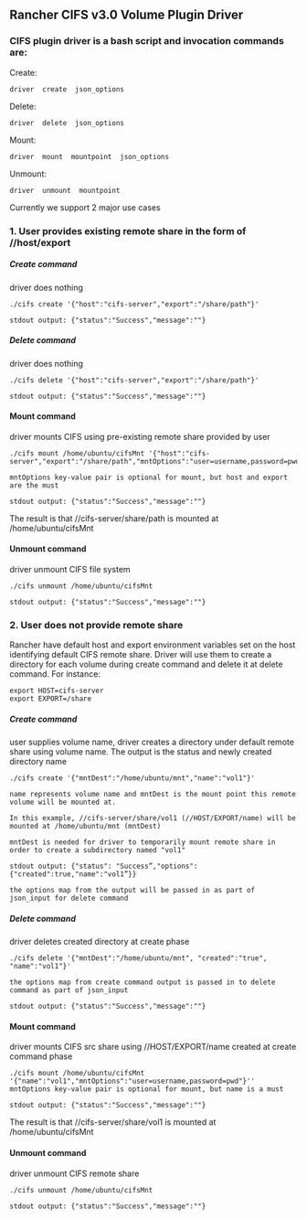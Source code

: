 ## Rancher CIFS v3.0 Volume Plugin Driver

### CIFS plugin driver is a bash script and invocation commands are:

Create:
```
driver  create  json_options
```

Delete:
```
driver  delete  json_options
```

Mount:
```
driver  mount  mountpoint  json_options
```

Unmount:
```
driver  unmount  mountpoint
```

Currently we support 2 major use cases

### 1. User provides existing remote share in the form of //host/export

##### Create command
driver does nothing

```
./cifs create '{"host":"cifs-server","export":"/share/path"}'

stdout output: {"status":"Success","message":""}
```

##### Delete command
driver does nothing

```
./cifs delete '{"host":"cifs-server","export":"/share/path"}'

stdout output: {"status":"Success","message":""}
```

#### Mount command
driver mounts CIFS using pre-existing remote share provided by user

```
./cifs mount /home/ubuntu/cifsMnt '{"host":"cifs-server","export":"/share/path","mntOptions":"user=username,password=pwd,uid=1100,gid=1100,forceuid,forcegid"}'

mntOptions key-value pair is optional for mount, but host and export are the must

stdout output: {"status":"Success","message":""}
```

The result is that //cifs-server/share/path is mounted at /home/ubuntu/cifsMnt


#### Unmount command
driver unmount CIFS file system

```
./cifs unmount /home/ubuntu/cifsMnt

stdout output: {"status":"Success","message":""}
```

### 2. User does not provide remote share

Rancher have default host and export environment variables set on the host identifying default CIFS remote share.
Driver will use them to create a directory for each volume during create command and delete it at delete command.
For instance:

```
export HOST=cifs-server
export EXPORT=/share
```

##### Create command
user supplies volume name, driver creates a directory under default remote share using volume name.
The output is the status and newly created directory name

```
./cifs create '{"mntDest":"/home/ubuntu/mnt","name":"vol1"}'

name represents volume name and mntDest is the mount point this remote volume will be mounted at.

In this example, //cifs-server/share/vol1 (//HOST/EXPORT/name) will be mounted at /home/ubuntu/mnt (mntDest)

mntDest is needed for driver to temporarily mount remote share in order to create a subdirectory named "vol1"

stdout output: {"status": "Success”,"options":{"created":true,"name":"vol1”}}

the options map from the output will be passed in as part of json_input for delete command
```

##### Delete command
driver deletes created directory at create phase

```
./cifs delete '{"mntDest":"/home/ubuntu/mnt", "created":"true", "name":"vol1"}'

the options map from create command output is passed in to delete command as part of json_input

stdout output: {"status":"Success","message":""}
```

#### Mount command
driver mounts CIFS src share using //HOST/EXPORT/name created at create command phase

```
./cifs mount /home/ubuntu/cifsMnt '{"name":"vol1","mntOptions":"user=username,password=pwd"}''
mntOptions key-value pair is optional for mount, but name is a must

stdout output: {"status":"Success","message":""}
```

The result is that //cifs-server/share/vol1 is mounted at /home/ubuntu/cifsMnt

#### Unmount command
driver unmount CIFS remote share

```
./cifs unmount /home/ubuntu/cifsMnt

stdout output: {"status":"Success","message":""}
```